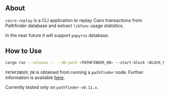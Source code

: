 ## About

`cairo-replay` is a CLI application to replay Cairo transactions from Pathfinder
database and extract `libfunc` usage statistics.

In the near future it will support `papyrus` database.

## How to Use

```bash
cargo run --release -- --db-path <PATHFINDER_DB> --start-block <BLOCK_NUM> --end-block <BLOCK_NUM>
```

`PATHFINDER_DB` is obtained from running a `pathfinder` node. Further
information is available
[here](https://github.com/eqlabs/pathfinder/tree/v0.11.6?tab=readme-ov-file#database-snapshots).

Currently tested only on `pathfinder-v0.11.x`.
